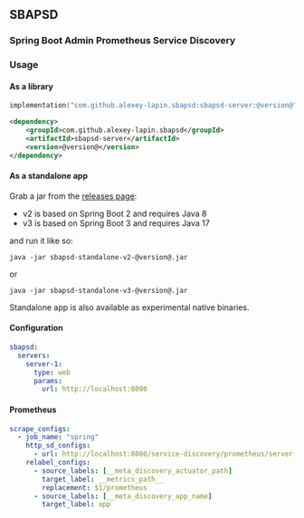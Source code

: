 ## SBAPSD
### Spring Boot Admin Prometheus Service Discovery

### Usage
#### As a library
```kotlin
implementation("com.github.alexey-lapin.sbapsd:sbapsd-server:@version@")
```
```xml
<dependency>
    <groupId>com.github.alexey-lapin.sbapsd</groupId>
    <artifactId>sbapsd-server</artifactId>
    <version>@version@</version>
</dependency>
```

#### As a standalone app
Grab a jar from the [releases page](https://github.com/alexey-lapin/spring-boot-admin-prometheus-service-discovery/releases/latest):
- v2 is based on Spring Boot 2 and requires Java 8
- v3 is based on Spring Boot 3 and requires Java 17

and run it like so:
```shell
java -jar sbapsd-standalone-v2-@version@.jar
```
or
```shell
java -jar sbapsd-standalone-v3-@version@.jar
```

Standalone app is also available as experimental native binaries. 

#### Configuration
```yml
sbapsd:
  servers:
    server-1:
      type: web
      params:
        url: http://localhost:8090
```

#### Prometheus
```yml
scrape_configs:
  - job_name: "spring"
    http_sd_configs:
      - url: http://localhost:8080/service-discovery/prometheus/server-1
    relabel_configs:
      - source_labels: [__meta_discovery_actuator_path]
        target_label: __metrics_path__
        replacement: $1/prometheus
      - source_labels: [__meta_discovery_app_name]
        target_label: app
```

